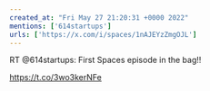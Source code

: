 ```yaml
---
created_at: "Fri May 27 21:20:31 +0000 2022"
mentions: ['614startups']
urls: ['https://x.com/i/spaces/1nAJEYzZmgOJL']
---
```


RT @614startups: First Spaces episode in the bag!!

https://t.co/3wo3kerNFe